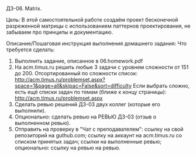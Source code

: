 ДЗ-06. Matrix.

Цель:
В этой самостоятельной работе создаём проект бесконечной разреженной матрицы с использованием паттернов проектирования, 
не забываем про принципы и документацию.


Описание/Пошаговая инструкция выполнения домашнего задания:
Что требуется сделать:

1. Выполнить задание, описанное в 06.homework.pdf
2. На acm.timus.ru решить любые 3 задачи с уровнем сложности от 151 до 200.
Отсортированный по сложности список:
http://acm.timus.ru/problemset.aspx?space=1&page=all&skipac=False&sort=difficulty
Если выбрать сложно, есть ещё списки задач по темам (ближе к концу страницы):
http://acm.timus.ru/problemset.aspx
3. Сделать ревью решений ДЗ-03 двух коллег (которые его выполнили).
4. Опционально: сделать ревью на РЕВЬЮ ДЗ-03 (отзыв о выполненном ревью).
5. Отправить на проверку в "Чат с преподавателем":
ссылку на свой репозиторий на guthub.com;
ссылку на аккаунт на acm.timus.ru со списком принятых задач;
ссылки на выполненные ревью;
опционально: ссылку на ревью на ревью.